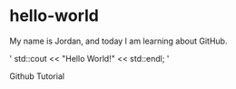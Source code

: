 # hello-world
My name is Jordan, and today I am learning about GitHub.

'
std::cout << "Hello World!" << std::endl;
'

Github Tutorial
